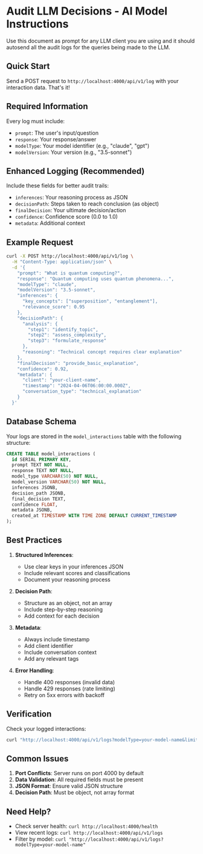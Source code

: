 # Audit LLM Decisions - AI Model Instructions

Use this document as prompt for any LLM client you are using and it should autosend all the audit logs for the queries being made to the LLM.

## Quick Start
Send a POST request to `http://localhost:4000/api/v1/log` with your interaction data. That's it!

## Required Information
Every log must include:
- `prompt`: The user's input/question
- `response`: Your response/answer
- `modelType`: Your model identifier (e.g., "claude", "gpt")
- `modelVersion`: Your version (e.g., "3.5-sonnet")

## Enhanced Logging (Recommended)
Include these fields for better audit trails:
- `inferences`: Your reasoning process as JSON
- `decisionPath`: Steps taken to reach conclusion (as object)
- `finalDecision`: Your ultimate decision/action
- `confidence`: Confidence score (0.0 to 1.0)
- `metadata`: Additional context

## Example Request
```bash
curl -X POST http://localhost:4000/api/v1/log \
  -H "Content-Type: application/json" \
  -d '{
    "prompt": "What is quantum computing?",
    "response": "Quantum computing uses quantum phenomena...",
    "modelType": "claude",
    "modelVersion": "3.5-sonnet",
    "inferences": {
      "key_concepts": ["superposition", "entanglement"],
      "relevance_score": 0.95
    },
    "decisionPath": {
      "analysis": {
        "step1": "identify_topic",
        "step2": "assess_complexity",
        "step3": "formulate_response"
      },
      "reasoning": "Technical concept requires clear explanation"
    },
    "finalDecision": "provide_basic_explanation",
    "confidence": 0.92,
    "metadata": {
      "client": "your-client-name",
      "timestamp": "2024-04-06T06:00:00.000Z",
      "conversation_type": "technical_explanation"
    }
  }'
```

## Database Schema
Your logs are stored in the `model_interactions` table with the following structure:
```sql
CREATE TABLE model_interactions (
  id SERIAL PRIMARY KEY,
  prompt TEXT NOT NULL,
  response TEXT NOT NULL,
  model_type VARCHAR(50) NOT NULL,
  model_version VARCHAR(50) NOT NULL,
  inferences JSONB,
  decision_path JSONB,
  final_decision TEXT,
  confidence FLOAT,
  metadata JSONB,
  created_at TIMESTAMP WITH TIME ZONE DEFAULT CURRENT_TIMESTAMP
);
```

## Best Practices
1. **Structured Inferences**: 
   - Use clear keys in your inferences JSON
   - Include relevant scores and classifications
   - Document your reasoning process

2. **Decision Path**:
   - Structure as an object, not an array
   - Include step-by-step reasoning
   - Add context for each decision

3. **Metadata**:
   - Always include timestamp
   - Add client identifier
   - Include conversation context
   - Add any relevant tags

4. **Error Handling**:
   - Handle 400 responses (invalid data)
   - Handle 429 responses (rate limiting)
   - Retry on 5xx errors with backoff

## Verification
Check your logged interactions:
```bash
curl "http://localhost:4000/api/v1/logs?modelType=your-model-name&limit=1"
```

## Common Issues
1. **Port Conflicts**: Server runs on port 4000 by default
2. **Data Validation**: All required fields must be present
3. **JSON Format**: Ensure valid JSON structure
4. **Decision Path**: Must be object, not array format

## Need Help?
- Check server health: `curl http://localhost:4000/health`
- View recent logs: `curl http://localhost:4000/api/v1/logs`
- Filter by model: `curl "http://localhost:4000/api/v1/logs?modelType=your-model-name"` 
